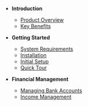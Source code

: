 - **Introduction**
  
  - [Product Overview](overview.md)
  - [Key Benefits](benefits.md)

- **Getting Started**
  
  - [System Requirements](system-requirements.md)
  - [Installation](installation.md)
  - [Initial Setup](initia-setup.md)
  - [Quick Tour](quick-tour.md)

- **Financial Management**
  
  - [Managing Bank Accounts](financial-management/bank-accounts.md)
  - [Income Management](financial-management/income-management.md)